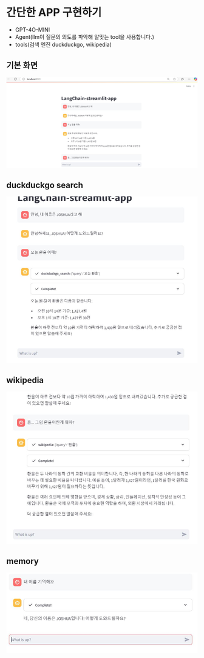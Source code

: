 # 간단한 APP 구현하기
- GPT-4O-MINI
- Agent(llm이 질문의 의도를 파악해 알맞는 tool을 사용합니다.)
- tools(검색 엔진 duckduckgo, wikipedia)

## 기본 화면
![](https://github.com/PlutoJoshua/Langchain_LLM/blob/main/streamlit_app/photo/photo0.JPG?raw=true)

## duckduckgo search
![](https://github.com/PlutoJoshua/Langchain_LLM/blob/main/streamlit_app/photo/photo2.JPG?raw=true)

## wikipedia
![](https://github.com/PlutoJoshua/Langchain_LLM/blob/main/streamlit_app/photo/photo3.JPG?raw=true)

## memory
![](https://github.com/PlutoJoshua/Langchain_LLM/blob/main/streamlit_app/photo/photo4.JPG?raw=true)